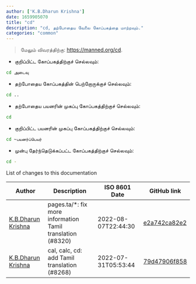 ```yaml
---
author: ['K.B.Dharun Krishna']
date: 1659905070
title: "cd"
description: "cd, தற்போதைய வேலை கோப்பகத்தை மாற்றவும்."
categories: "common"
---
```

> மேலும் விவரத்திற்கு: <https://manned.org/cd>.

- குறிப்பிட்ட கோப்பகத்திற்குச் செல்லவும்:

```bash
cd அடைவு
```

- தற்போதைய கோப்பகத்தின் பெற்றோருக்குச் செல்லவும்:

```bash
cd ..
```

- தற்போதைய பயனரின் முகப்பு கோப்பகத்திற்குச் செல்லவும்:

```bash
cd
```

- குறிப்பிட்ட பயனரின் முகப்பு கோப்பகத்திற்குச் செல்லவும்:

```bash
cd ~பயனர்ப்பெயர்
```

- முன்பு தேர்ந்தெடுக்கப்பட்ட கோப்பகத்திற்குச் செல்லவும்:

```bash
cd -
```
List of changes to this documentation


Author | Description | ISO 8601 Date | GitHub link
------|-----|-----|-----
[K.B.Dharun Krishna](mailto:kbdharunkrishna@gmail.com) | pages.ta/*: fix more information Tamil translation (#8320) | 2022-08-07T22:44:30 | [e2a742ca82e2](https://github.com/tldr-pages/tldr/commit/e2a742ca82e2889a2d605962a45196e64b7579e4)
[K.B.Dharun Krishna](mailto:kbdharunkrishna@gmail.com) | cal, calc, cd: add Tamil translation (#8268) | 2022-07-31T05:53:44 | [79d47906f858](https://github.com/tldr-pages/tldr/commit/79d47906f85809073187567a5dccd0d78a00b71b)


